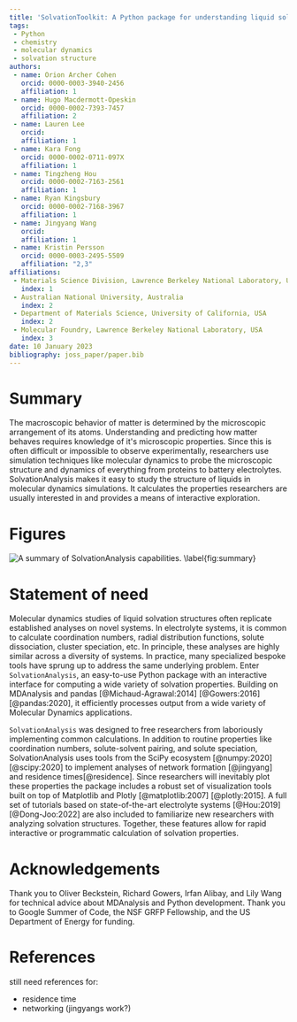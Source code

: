 ```yaml
---
title: 'SolvationToolkit: A Python package for understanding liquid solvation structure in classical molecular dynamics simulations'
tags:
 - Python
 - chemistry
 - molecular dynamics
 - solvation structure
authors:
 - name: Orion Archer Cohen
   orcid: 0000-0003-3940-2456
   affiliation: 1
 - name: Hugo Macdermott-Opeskin
   orcid: 0000-0002-7393-7457
   affiliation: 2
 - name: Lauren Lee
   orcid:
   affiliation: 1
 - name: Kara Fong
   orcid: 0000-0002-0711-097X
   affiliation: 1
 - name: Tingzheng Hou
   orcid: 0000-0002-7163-2561
   affiliation: 1
 - name: Ryan Kingsbury
   orcid: 0000-0002-7168-3967
   affiliation: 1
 - name: Jingyang Wang
   orcid:
   affiliation: 1
 - name: Kristin Persson
   orcid: 0000-0003-2495-5509
   affiliation: "2,3"
affiliations:
 - Materials Science Division, Lawrence Berkeley National Laboratory, USA
   index: 1
 - Australian National University, Australia
   index: 2
 - Department of Materials Science, University of California, USA
   index: 2
 - Molecular Foundry, Lawrence Berkeley National Laboratory, USA
   index: 3
date: 10 January 2023
bibliography: joss_paper/paper.bib
---
```


# Summary

The macroscopic behavior of matter is determined by the microscopic arrangement
of its atoms. Understanding and predicting how matter behaves requires knowledge
of it's microscopic properties. Since this is often difficult or impossible to
observe experimentally, researchers use simulation techniques like molecular dynamics 
to probe the microscopic structure and dynamics of everything from proteins to
battery electrolytes. SolvationAnalysis makes it easy to study the structure of
liquids in molecular dynamics simulations. It calculates the properties researchers
are usually interested in and provides a means of interactive exploration.


# Figures

![A summary of SolvationAnalysis capabilities. \label{fig:summary}](docs/assets/summary_figure.jpg)

# Statement of need

Molecular dynamics studies of liquid solvation structures often replicate
established analyses on novel systems. In electrolyte systems, it is common
to calculate coordination numbers, radial distribution functions, solute
dissociation, cluster speciation, etc. In principle, these analyses are highly
similar across a diversity of systems. In practice, many specialized bespoke
tools have sprung up to address the same underlying problem. Enter `SolvationAnalysis`, 
an easy-to-use Python package with an interactive interface for
computing a wide variety of solvation properties. Building on MDAnalysis and
pandas [@Michaud-Agrawal:2014] [@Gowers:2016] [@pandas:2020], it efficiently
processes output from a wide variety of Molecular Dynamics applications.

`SolvationAnalysis` was designed to free researchers from laboriously
implementing common calculations. In addition to routine properties like
coordination numbers, solute-solvent pairing, and solute speciation,
SolvationAnalysis uses tools from the SciPy ecosystem [@numpy:2020] [@scipy:2020]
to implement analyses of network formation [@jingyang] and residence
times[@residence]. Since researchers will inevitably plot these properties
the package includes a robust set of visualization tools built on
top of Matplotlib and Plotly [@matplotlib:2007] [@plotly:2015]. A
full set of tutorials based on state-of-the-art electrolyte systems
[@Hou:2019] [@Dong-Joo:2022] are also included to familiarize new researchers
with analyzing solvation structures. Together, these features allow for
rapid interactive or programmatic calculation of solvation properties.

# Acknowledgements

Thank you to Oliver Beckstein, Richard Gowers, Irfan Alibay, and Lily Wang for
technical advice about MDAnalysis and Python development. Thank you to Google 
Summer of Code, the NSF GRFP Fellowship, and the US Department of Energy for 
funding.


# References

still need references for:
- residence time
- networking (jingyangs work?)
